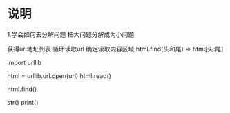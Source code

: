 
# 说明

1.学会如何去分解问题 把大问题分解成为小问题

获得url地址列表
循环读取url
确定读取内容区域
html.find(头和尾) => html[头:尾]

import urllib

html = urllib.url.open(url)
html.read()

html.find()

str()
print()
